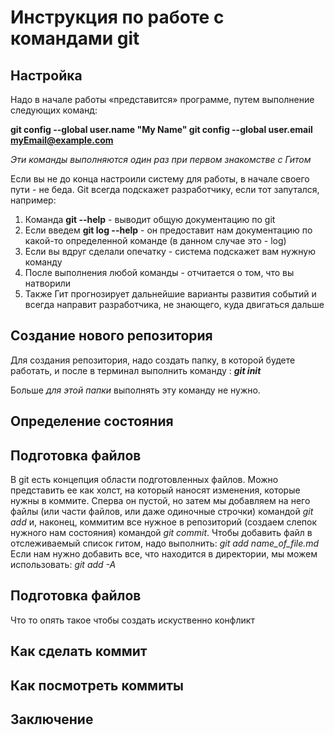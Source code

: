 # Инструкция по работе с командами git

## Настройка
Надо в начале работы «представится» программе, путем выполнение следующих команд:

**git config --global user.name "My Name"
git config --global user.email myEmail@example.com**

*Эти команды выполняются один раз при первом знакомстве с Гитом* 

Если вы не до конца настроили систему для работы, в начале своего пути - не беда. Git всегда подскажет разработчику, если тот запутался, например:

1) Команда __git --help__ - выводит общую документацию по git
2) Если введем **git log --help** - он предоставит нам документацию по какой-то определенной команде (в данном случае это - log)
3) Если вы вдруг сделали опечатку - система подскажет вам нужную команду
4) После выполнения любой команды - отчитается о том, что вы натворили
5) Также Гит прогнозирует дальнейшие варианты развития событий и всегда направит разработчика, не знающего, куда двигаться дальше

## Создание нового репозитория
Для создания репозитория, надо создать папку, в которой будете работать, и после в терминал выполнить команду : **_git init_**

Больше _для этой папки_ выполнять эту команду не нужно. 

## Определение состояния

## Подготовка файлов
В git есть концепция области подготовленных файлов. Можно представить ее как холст, на который наносят изменения, которые нужны в коммите. Сперва он пустой, но затем мы добавляем на него файлы (или части файлов, или даже одиночные строчки) командой *git add* и, наконец, коммитим все нужное в репозиторий (создаем слепок нужного нам состояния) командой *git commit*.
Чтобы добавить файл в отслеживаемый список гитом, надо выполнить: *git add name_of_file.md*
Если нам нужно добавить все, что находится в директории, мы можем использовать: *git add -A*

## Подготовка файлов
 Что то опять такое чтобы создать искуственно конфликт

## Как сделать коммит

## Как посмотреть коммиты

## Заключение